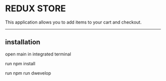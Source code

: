 # REDUX STORE

This application allows you to add items to your cart and checkout. 

----------------------------------------

## installation 

open main in integrated terminal

run npm install

run npm run dwevelop